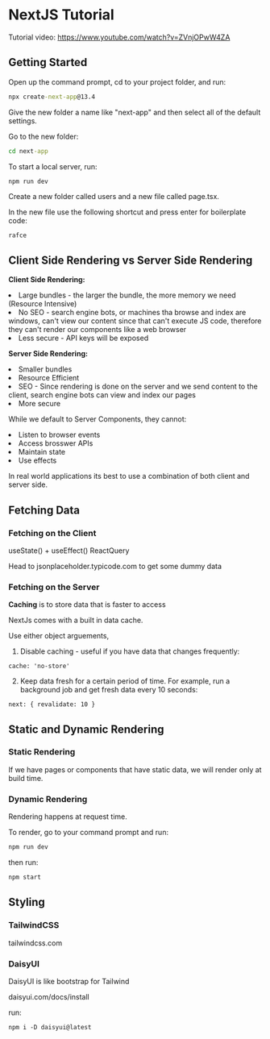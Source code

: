 # NextJS Tutorial

Tutorial video: https://www.youtube.com/watch?v=ZVnjOPwW4ZA

## Getting Started

Open up the command prompt, cd to your project folder, and run:

```cmd
npx create-next-app@13.4
```

Give the new folder a name like "next-app" and then select all of the default settings.

Go to the new folder:
```cmd
cd next-app
```

To start a local server, run:
```cmd
npm run dev
```

Create a new folder called users and a new file called page.tsx.

In the new file use the following shortcut and press enter for boilerplate code:
```tsx
rafce
```

## Client Side Rendering vs Server Side Rendering

**Client Side Rendering:**
<li>Large bundles - the larger the bundle, the more memory we need (Resource Intensive)</li>
<li>No SEO - search engine bots, or machines tha browse and index are windows, can't view our content since that can't execute JS code, therefore they can't render our components like a web browser</li>
<li>Less secure - API keys will be exposed</li>

**Server Side Rendering:**
<li>Smaller bundles</li>
<li>Resource Efficient</li>
<li>SEO - Since rendering is done on the server and we send content to the client, search engine bots can view and index our pages</li>
<li>More secure</li>

While we default to Server Components, they cannot:
<li>Listen to browser events</li>
<li>Access brosswer APIs</li>
<li>Maintain state</li>
<li>Use effects</li>

In real world applications its best to use a combination of both client and server side.

## Fetching Data

### Fetching on the Client

useState() + useEffect()
ReactQuery

Head to jsonplaceholder.typicode.com to get some dummy data

### Fetching on the Server

**Caching** is to store data that is faster to access

NextJs comes with a built in data cache. 

Use either object arguements,

1. Disable caching - useful if you have data that changes frequently:
```tsx
cache: 'no-store'
```
2. Keep data fresh for a certain period of time. For example, run a background job and get fresh data every 10 seconds:
```tsx
next: { revalidate: 10 }
```

## Static and Dynamic Rendering

### Static Rendering

If we have pages or components that have static data, we will render only at build time.

### Dynamic Rendering

Rendering happens at request time.

To render, go to your command prompt and run:
```cmd
npm run dev
```
then run:
```cmd
npm start
```


## Styling

### TailwindCSS

tailwindcss.com

### DaisyUI

DaisyUI is like bootstrap for Tailwind

daisyui.com/docs/install

run:
```pwsh
npm i -D daisyui@latest
```


